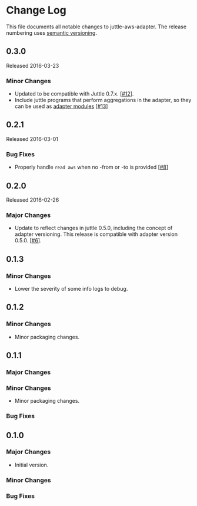 # Change Log
This file documents all notable changes to juttle-aws-adapter. The release numbering uses [semantic versioning](http://semver.org).

## 0.3.0
Released 2016-03-23

### Minor Changes
- Updated to be compatible with Juttle 0.7.x. [[#12](https://github.com/juttle/juttle-aws-adapter/pull/12)].
- Include juttle programs that perform aggregations in the adapter, so they can be used as [adapter modules](https://github.com/juttle/juttle/blob/master/docs/adapters/adapter_api.md#Adapter%20Modules) [[#13](https://github.com/juttle/juttle-aws-adapter/issues/13)]

## 0.2.1
Released 2016-03-01

### Bug Fixes
- Properly handle `read aws` when no -from or -to is provided [[#8](https://github.com/juttle/juttle-aws-adapter/issues/8)]

## 0.2.0
Released 2016-02-26

### Major Changes
- Update to reflect changes in juttle 0.5.0, including the concept of adapter versioning. This release is compatible with adapter version 0.5.0. [[#6](https://github.com/juttle/juttle-aws-adapter/pull/6)].

## 0.1.3

### Minor Changes
- Lower the severity of some info logs to debug.

## 0.1.2

### Minor Changes
- Minor packaging changes.

## 0.1.1

### Major Changes

### Minor Changes
- Minor packaging changes.

### Bug Fixes

## 0.1.0

### Major Changes
- Initial version.

### Minor Changes

### Bug Fixes
